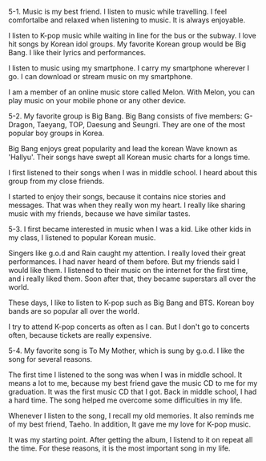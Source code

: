 5-1.
Music is my best friend. I listen to music while travelling. I feel comfortalbe and relaxed when listening to music. It is always enjoyable.

I listen to K-pop music while waiting in line for the bus or the subway. I love hit songs by Korean idol groups. My favorite Korean group would be Big Bang. I like their lyrics and performances.

I listen to music using my smartphone. I carry my smartphone wherever I go. I can download or stream music on my smartphone.

I am a member of an online music store called Melon. With Melon, you can play music on your mobile phone or any other device.

5-2.
My favorite group is Big Bang. Big Bang consists of five members: G-Dragon, Taeyang, TOP, Daesung and Seungri. They are one of the most popular boy groups in Korea.

Big Bang enjoys great popularity and lead the korean Wave known as 'Hallyu'. Their songs have swept all Korean music charts for a longs time.

I first listened to their songs when I was in middle school. I heard about this group from my close friends.

I started to enjoy their songs, because it contains nice stories and messages. That was when they really won my heart. I really like sharing music with my friends, because we have similar tastes.

5-3.
I first became interested in music when I was a kid. Like other kids in my class, I listened to popular Korean music.

Singers like g.o.d and Rain caught my attention. I really loved their great performances. I had naver heard of them before. But my friends said I would like them. I listened to their music on the internet for the first time, and i really liked them. Soon after that, they became superstars all over the world.

These days, I like to listen to K-pop such as Big Bang and BTS. Korean boy bands are so popular all over the world.

I try to attend K-pop concerts as often as I can. But I don't go to concerts often, because tickets are really expensive.

5-4.
My favorite song is To My Mother, which is sung by g.o.d. I like the song for several reasons.

The first time I listened to the song was when I was in middle school. It means a lot to me, because my best friend gave the music CD to me for my graduation. It was the first music CD that I got. Back in middle school, I had a hard time. The song helped me overcome some difficulties in my life.

Whenever I listen to the song, I recall my old memories. It also reminds me of my best friend, Taeho. In addition, It gave me my love for K-pop music.

It was my starting point. After getting the album, I listend to it on repeat all the time. For these reasons, it is the most important song in my life.
